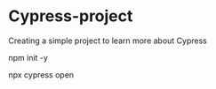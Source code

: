 # Cypress-project
Creating a simple project to learn more about Cypress


npm init -y

npx cypress open
